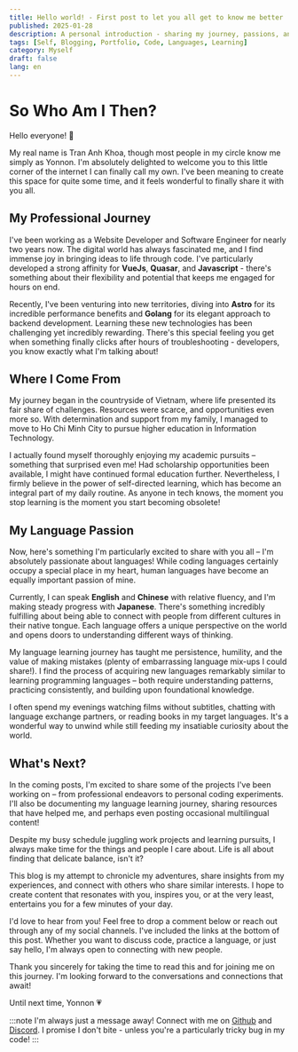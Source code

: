 ```yaml
---
title: Hello world! - First post to let you all get to know me better
published: 2025-01-28
description: A personal introduction - sharing my journey, passions, and connecting with like-minded folks.
tags: [Self, Blogging, Portfolio, Code, Languages, Learning]
category: Myself
draft: false
lang: en
---
```


# So Who Am I Then?

Hello everyone! 👐

My real name is Tran Anh Khoa, though most people in my circle know me simply as Yonnon. I'm absolutely delighted to welcome you to this little corner of the internet I can finally call my own. I've been meaning to create this space for quite some time, and it feels wonderful to finally share it with you all.

## My Professional Journey

I've been working as a Website Developer and Software Engineer for nearly two years now. The digital world has always fascinated me, and I find immense joy in bringing ideas to life through code. I've particularly developed a strong affinity for **VueJs**, **Quasar**, and **Javascript** - there's something about their flexibility and potential that keeps me engaged for hours on end.

Recently, I've been venturing into new territories, diving into **Astro** for its incredible performance benefits and **Golang** for its elegant approach to backend development. Learning these new technologies has been challenging yet incredibly rewarding. There's this special feeling you get when something finally clicks after hours of troubleshooting - developers, you know exactly what I'm talking about!

## Where I Come From

My journey began in the countryside of Vietnam, where life presented its fair share of challenges. Resources were scarce, and opportunities even more so. With determination and support from my family, I managed to move to Ho Chi Minh City to pursue higher education in Information Technology.

I actually found myself thoroughly enjoying my academic pursuits – something that surprised even me! Had scholarship opportunities been available, I might have continued formal education further. Nevertheless, I firmly believe in the power of self-directed learning, which has become an integral part of my daily routine. As anyone in tech knows, the moment you stop learning is the moment you start becoming obsolete!

## My Language Passion

Now, here's something I'm particularly excited to share with you all – I'm absolutely passionate about languages! While coding languages certainly occupy a special place in my heart, human languages have become an equally important passion of mine.

Currently, I can speak **English** and **Chinese** with relative fluency, and I'm making steady progress with **Japanese**. There's something incredibly fulfilling about being able to connect with people from different cultures in their native tongue. Each language offers a unique perspective on the world and opens doors to understanding different ways of thinking.

My language learning journey has taught me persistence, humility, and the value of making mistakes (plenty of embarrassing language mix-ups I could share!). I find the process of acquiring new languages remarkably similar to learning programming languages – both require understanding patterns, practicing consistently, and building upon foundational knowledge.

I often spend my evenings watching films without subtitles, chatting with language exchange partners, or reading books in my target languages. It's a wonderful way to unwind while still feeding my insatiable curiosity about the world.

## What's Next?

In the coming posts, I'm excited to share some of the projects I've been working on – from professional endeavors to personal coding experiments. I'll also be documenting my language learning journey, sharing resources that have helped me, and perhaps even posting occasional multilingual content!

Despite my busy schedule juggling work projects and learning pursuits, I always make time for the things and people I care about. Life is all about finding that delicate balance, isn't it?

This blog is my attempt to chronicle my adventures, share insights from my experiences, and connect with others who share similar interests. I hope to create content that resonates with you, inspires you, or at the very least, entertains you for a few minutes of your day.

I'd love to hear from you! Feel free to drop a comment below or reach out through any of my social channels. I've included the links at the bottom of this post. Whether you want to discuss code, practice a language, or just say hello, I'm always open to connecting with new people.

Thank you sincerely for taking the time to read this and for joining me on this journey. I'm looking forward to the conversations and connections that await!

Until next time,
Yonnon 💗

:::note
I'm always just a message away! Connect with me on [Github](https://github.com/y-non) and [Discord](https://discord.com/users/674216628145225758). I promise I don't bite - unless you're a particularly tricky bug in my code!
:::
<!-- [Linkedin](https://www.linkedin.com/in/yonnon/) -->